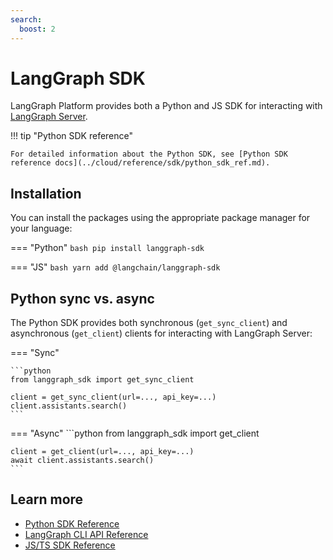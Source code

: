 ```yaml
---
search:
  boost: 2
---
```


# LangGraph SDK

LangGraph Platform provides both a Python and JS SDK for interacting with [LangGraph Server](./langgraph_server.md).

!!! tip "Python SDK reference"
  
    For detailed information about the Python SDK, see [Python SDK reference docs](../cloud/reference/sdk/python_sdk_ref.md).

## Installation

You can install the packages using the appropriate package manager for your language:

=== "Python"
    ```bash
    pip install langgraph-sdk
    ```

=== "JS"
    ```bash
    yarn add @langchain/langgraph-sdk
    ```

## Python sync vs. async

The Python SDK provides both synchronous (`get_sync_client`) and asynchronous (`get_client`) clients for interacting with LangGraph Server:

=== "Sync"

    ```python
    from langgraph_sdk import get_sync_client

    client = get_sync_client(url=..., api_key=...)
    client.assistants.search()
    ```

=== "Async"
    ```python
    from langgraph_sdk import get_client

    client = get_client(url=..., api_key=...)
    await client.assistants.search()
    ```


## Learn more

- [Python SDK Reference](../cloud/reference/sdk/python_sdk_ref.md)
- [LangGraph CLI API Reference](../cloud/reference/cli.md)
- [JS/TS SDK Reference](../cloud/reference/sdk/js_ts_sdk_ref.md)
